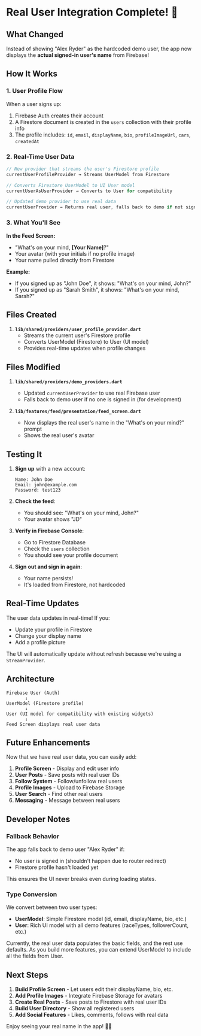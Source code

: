 # Real User Integration Complete! 🎉

## What Changed

Instead of showing "Alex Ryder" as the hardcoded demo user, the app now displays the **actual signed-in user's name** from Firebase!

## How It Works

### 1. User Profile Flow

When a user signs up:
1. Firebase Auth creates their account
2. A Firestore document is created in the `users` collection with their profile info
3. The profile includes: `id`, `email`, `displayName`, `bio`, `profileImageUrl`, `cars`, `createdAt`

### 2. Real-Time User Data

```dart
// New provider that streams the user's Firestore profile
currentUserProfileProvider → Streams UserModel from Firestore

// Converts Firestore UserModel to UI User model  
currentUserAsUserProvider → Converts to User for compatibility

// Updated demo provider to use real data
currentUserProvider → Returns real user, falls back to demo if not signed in
```

### 3. What You'll See

**In the Feed Screen:**
- "What's on your mind, **[Your Name]**?" 
- Your avatar (with your initials if no profile image)
- Your name pulled directly from Firestore

**Example:**
- If you signed up as "John Doe", it shows: "What's on your mind, John?"
- If you signed up as "Sarah Smith", it shows: "What's on your mind, Sarah?"

## Files Created

1. **`lib/shared/providers/user_profile_provider.dart`**
   - Streams the current user's Firestore profile
   - Converts UserModel (Firestore) to User (UI model)
   - Provides real-time updates when profile changes

## Files Modified

1. **`lib/shared/providers/demo_providers.dart`**
   - Updated `currentUserProvider` to use real Firebase user
   - Falls back to demo user if no one is signed in (for development)

2. **`lib/features/feed/presentation/feed_screen.dart`**
   - Now displays the real user's name in the "What's on your mind?" prompt
   - Shows the real user's avatar

## Testing It

1. **Sign up** with a new account:
   ```
   Name: John Doe
   Email: john@example.com
   Password: test123
   ```

2. **Check the feed**:
   - You should see: "What's on your mind, John?"
   - Your avatar shows "JD"

3. **Verify in Firebase Console**:
   - Go to Firestore Database
   - Check the `users` collection
   - You should see your profile document

4. **Sign out and sign in again**:
   - Your name persists!
   - It's loaded from Firestore, not hardcoded

## Real-Time Updates

The user data updates in real-time! If you:
- Update your profile in Firestore
- Change your display name
- Add a profile picture

The UI will automatically update without refresh because we're using a `StreamProvider`.

## Architecture

```
Firebase User (Auth)
       ↓
UserModel (Firestore profile)
       ↓
User (UI model for compatibility with existing widgets)
       ↓
Feed Screen displays real user data
```

## Future Enhancements

Now that we have real user data, you can easily add:

1. **Profile Screen** - Display and edit user info
2. **User Posts** - Save posts with real user IDs
3. **Follow System** - Follow/unfollow real users
4. **Profile Images** - Upload to Firebase Storage
5. **User Search** - Find other real users
6. **Messaging** - Message between real users

## Developer Notes

### Fallback Behavior
The app falls back to demo user "Alex Ryder" if:
- No user is signed in (shouldn't happen due to router redirect)
- Firestore profile hasn't loaded yet

This ensures the UI never breaks even during loading states.

### Type Conversion
We convert between two user types:
- **UserModel**: Simple Firestore model (id, email, displayName, bio, etc.)
- **User**: Rich UI model with all demo features (raceTypes, followerCount, etc.)

Currently, the real user data populates the basic fields, and the rest use defaults. As you build more features, you can extend UserModel to include all the fields from User.

## Next Steps

1. **Build Profile Screen** - Let users edit their displayName, bio, etc.
2. **Add Profile Images** - Integrate Firebase Storage for avatars
3. **Create Real Posts** - Save posts to Firestore with real user IDs
4. **Build User Directory** - Show all registered users
5. **Add Social Features** - Likes, comments, follows with real data

Enjoy seeing your real name in the app! 🚗💨
